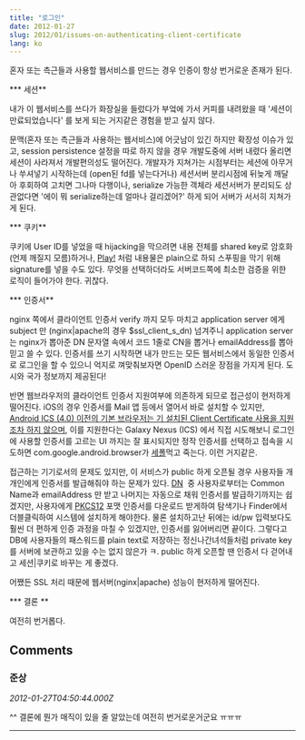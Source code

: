 ```yaml
---
title: "로그인"
date: 2012-01-27
slug: 2012/01/issues-on-authenticating-client-certificate
lang: ko
---
```


혼자 또는 측근들과 사용할 웹서비스를 만드는 경우 인증이 항상 번거로운 존재가 된다.

*** 세션**

내가 이 웹서비스를 쓰다가 화장실을 들렀다가 부엌에 가서 커피를 내려왔을 때 '세션이 만료되었습니다' 를 보게 되는 거지같은 경험을 받고 싶지 않다.

문맥(혼자 또는 측근들과 사용하는 웹서비스)에 어긋남이 있긴 하지만 확장성 이슈가 있고, session persistence 설정을 따로 하지 않을 경우 개발도중에 서버 내렸다 올리면 세션이 사라져서 개발편의성도 떨어진다. 개발자가 지쳐가는 시점부터는 세션에 아무거나 쑤셔넣기 시작하는데 (open된 fd를 넣는다거나) 세션서버 분리시점에 뒤늦게 깨달아 후회하여 고치면 그나마 다행이나, serialize 가능한 객체라 세션서버가 분리되도 상관없다면 '에이 뭐 serialize하는데 얼마나 걸리겠어?' 하게 되어 서버가 서서히 지쳐가게 된다.

*** 쿠키**

쿠키에 User ID를 넣었을 때 hijacking을 막으려면 내용 전체를 shared key로 암호화(언제 깨질지 모름)하거나, [Play!](http://www.playframework.org/) 처럼 내용물은 plain으로 하되 스푸핑을 막기 위해 signature를 넣을 수도 있다. 무엇을 선택하더라도 서버코드쪽에 최소한 검증을 위한 로직이 들어가야 한다. 귀찮다.

*** 인증서**

nginx 쪽에서 클라이언트 인증서 verify 까지 모두 마치고 application server 에게 subject 만 (nginx|apache의 경우 $ssl_client_s_dn) 넘겨주니 application server는 nginx가 뽑아준 DN 문자열 속에서 코드 1줄로 CN을 뽑거나 emailAddress를 뽑아 믿고 쓸 수 있다. 인증서를 쓰기 시작하면 내가 만드는 모든 웹서비스에서 동일한 인증서로 로그인을 할 수 있으니 억지로 껴맞춰보자면 OpenID 스러운 장점을 가지게 된다. 도시와 국가 정보까지 제공된다!

반면 웹브라우저의 클라이언트 인증서 지원여부에 의존하게 되므로 접근성이 현저하게 떨어진다. iOS의 경우 인증서를 Mail 앱 등에서 열어서 바로 설치할 수 있지만, [Android ICS (4.0) 이전의 기본 브라우저는 기 설치된 Client Certificate 사용을 지원조차 하지 않으며](http://code.google.com/p/android/issues/detail?id=8196), 이를 지원한다는 Galaxy Nexus (ICS) 에서 직접 시도해보니 로그인에 사용할 인증서를 고르는 UI 까지는 잘 표시되지만 정작 인증서를 선택하고 접속을 시도하면 com.google.android.browser가 [세폴](http://en.wikipedia.org/wiki/Segmentation_fault)먹고 죽는다. 이런 거지같은.

접근하는 기기로서의 문제도 있지만, 이 서비스가 public 하게 오픈될 경우 사용자들 개개인에게 인증서를 발급해줘야 하는 문제가 있다. [DN](http://en.wikipedia.org/wiki/Distinguished_Name#Directory_structure)  중 사용자로부터는 Common Name과 emailAddress 만 받고 나머지는 자동으로 채워 인증서를 발급하기까지는 쉽겠지만, 사용자에게 [PKCS12](http://en.wikipedia.org/wiki/PKCS12) 포맷 인증서를 다운로드 받게하여 탐색기나 Finder에서 더블클릭하여 시스템에 설치하게 해야한다. 물론 설치하고난 뒤에는 id/pw 입력보다도 훨씬 더 편하게 인증 과정을 마칠 수 있겠지만, 인증서를 잃어버리면 끝이다. 그렇다고 DB에 사용자들의 패스워드를 plain text로 저장하는 정신나간녀석들처럼 private key를 서버에 보관하고 있을 수는 없지 않은가 ㅋ. public 하게 오픈할 땐 인증서 다 걷어내고 세션|쿠키로 바꾸는 게 좋겠다.

어쨌든 SSL 처리 때문에 웹서버(nginx|apache) 성능이 현저하게 떨어진다.

*** 결론 **

여전히 번거롭다.

## Comments

### 준상
*2012-01-27T04:50:44.000Z*

^^ 결론에 뭔가 매직이 있을 줄 알았는데 여전히 번거로운거군요 ㅠㅠㅠ

---

